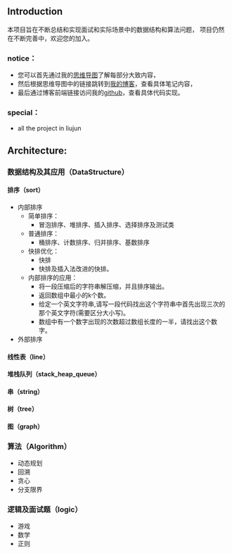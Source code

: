 ## Introduction
本项目旨在不断总结和实现面试和实际场景中的数据结构和算法问题，
项目仍然在不断完善中，欢迎您的加入。

### notice：
+ 您可以首先通过我的[思维导图](https://www.processon.com/mindmap/5cbb5fcae4b09b16ffc06360)了解每部分大致内容，
+ 然后根据思维导图中的链接跳转到[我的博客](https://blog.csdn.net/ljfirst)，查看具体笔记内容，
+ 最后通过博客前端链接访问我的[github](https://github.com/ljfirst/Algorithm)，查看具体代码实现。

### special：
+ all the project in liujun

## Architecture:
### 数据结构及其应用（DataStructure）
#### 排序（sort）
  + 内部排序
    + 简单排序：
      + 冒泡排序、堆排序、插入排序、选择排序及测试类
    + 普通排序：
      + 桶排序、计数排序、归并排序、基数排序
    + 快排优化：
      + 快排
      + 快排及插入法改进的快排。
    + 内部排序的应用：
      + 将一段压缩后的字符串解压缩，并且排序输出。
      + 返回数组中最小的k个数。
      + 给定一个英文字符串,请写一段代码找出这个字符串中首先出现三次的那个英文字符(需要区分大小写)。
      + 数组中有一个数字出现的次数超过数组长度的一半，请找出这个数字。
  + 外部排序
#### 线性表（line）
#### 堆栈队列（stack_heap_queue）
#### 串（string）
#### 树（tree）		
#### 图（graph）
### 算法（Algorithm）
  + 动态规划
  + 回溯
  + 贪心
  + 分支限界
### 逻辑及面试题（logic）
  + 游戏
  + 数学
  + 正则

